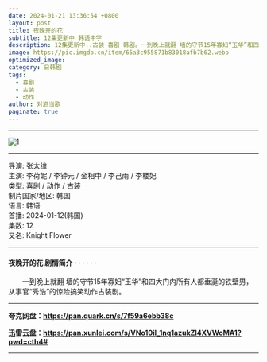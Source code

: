 ```yaml
---
date: 2024-01-21 13:36:54 +0800
layout: post
title: 夜晚开的花
subtitle: 12集更新中 韩语中字
description: 12集更新中..古装 喜剧 韩剧。一到晚上就翻 墙的守节15年寡妇“玉华”和四大门内所有人都垂涎的铁壁男，从事官“秀浩”的惊险搞笑动作古装剧...
image: https://pic.imgdb.cn/item/65a3c955871b83018afb7b62.webp
optimized_image: 
category: 日韩剧
tags:
  - 喜剧
  - 古装
  - 动作
author: 对酒当歌
paginate: true
---
```

---

![1](https://pic.imgdb.cn/item/65a251a8871b83018a1f84f4.webp)

---

导演: 张太维  
主演: 李荷妮 / 李钟元 / 金相中 / 李己雨 / 李楼妃  
类型: 喜剧 / 动作 / 古装  
制片国家/地区: 韩国  
语言: 韩语  
首播: 2024-01-12(韩国)  
集数: 12  
又名: Knight Flower  

---

#### 夜晚开的花 剧情简介 · · · · · ·

　　一到晚上就翻 墙的守节15年寡妇“玉华”和四大门内所有人都垂涎的铁壁男，从事官“秀浩”的惊险搞笑动作古装剧。

---

**夸克网盘：<https://pan.quark.cn/s/7f59a6ebb38c>**

**迅雷云盘：<https://pan.xunlei.com/s/VNo10iI_1nq1azukZl4XVWoMA1?pwd=cth4#>**

---
